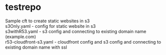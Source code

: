 # testrepo
Sample cft to create static websites in s3<br />
s3Only.yaml -  config for static website in s3<br />
s3withR53.yaml - s3 config and connecting to existing domain name (example.com)<br />
r53-cloudfront-s3.yaml - cloudfront config and s3 config and connecting to existing domain name with ssl
